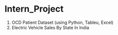 # Intern_Project
1. OCD Patient Dataset (using Python, Tableu, Excel)
2. Electric Vehicle Sales By State In India
